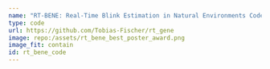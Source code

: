 ```yaml
---
name: "RT-BENE: Real-Time Blink Estimation in Natural Environments Codebase"
type: code
url: https://github.com/Tobias-Fischer/rt_gene
image: repo:/assets/rt_bene_best_poster_award.png
image_fit: contain
id: rt_bene_code
---
```

